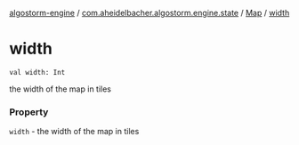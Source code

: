 [algostorm-engine](../../index.md) / [com.aheidelbacher.algostorm.engine.state](../index.md) / [Map](index.md) / [width](.)

# width

`val width: Int`

the width of the map in tiles

### Property

`width` - the width of the map in tiles